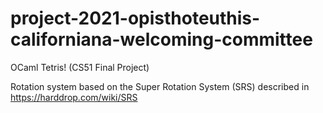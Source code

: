 # project-2021-opisthoteuthis-californiana-welcoming-committee
OCaml Tetris!
(CS51 Final Project)

Rotation system based on the Super Rotation System (SRS) described in https://harddrop.com/wiki/SRS
